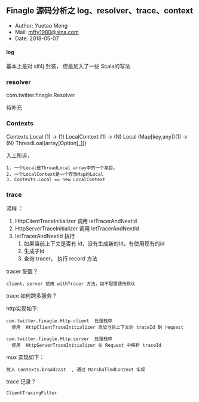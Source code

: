 ## Finagle 源码分析之 log、resolver、trace、context

- Author: Yuetao Meng
- Mail: mfty1980@sina.com
- Date: 2018-05-07

#### log

基本上是对 slf4j 封装， 但是加入了一些 Scala的写法



### resolver

com.twitter.finagle.Resolver

待补充

### Contexts


Contexts.Local (1) ->
(1) LocalContext (1) ->
(N) Local (Map[key,any])(1) ->
(N) ThreadLoal(array[Option[_]])

入上所诉，

```
1. 一个Local是ThreadLocal array中的一个条目。
2. 一个LocalContext是一个存放Map的Local
3. Contexts.Local == new LocalContext
```

### trace


流程 ：

1. HttpClientTraceInitializer 调用 letTracerAndNextId
2. HttpServerTraceInitializer 调用 letTracerAndNextId
3. letTracerAndNextId  执行
      1. 如果当前上下文是否有 id，没有生成新的Id，有使用现有的id
      2. 生成子Id
      3. 查询 tracer， 执行 record 方法

tracer 配置？

```
client，server 使用 withTracer 方法，如不配置使用默认
```

trace 如何跨多服务？

http实现如下:

```
com.twitter.finagle.Http.client  处理栈中
  使用  HttpClientTraceInitializer 添加当前上下文的 traceId 到 request

com.twitter.finagle.Http.server  处理栈中
  使用  HttpServerTraceInitializer 在 Request 中解析 traceId
```

mux 实现如下：

```
放入 Contexts.broadcast  , 通过 MarshalledContext 实现
```

trace 记录？

```
ClientTracingFilter
```
